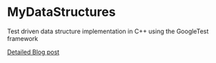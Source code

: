 # MyDataStructures
Test driven data structure implementation in C++ using the GoogleTest framework

[Detailed Blog post](https://f3v3r.github.io/test-driven-ds-cpp/)
